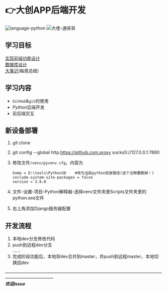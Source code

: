# :point_right:大创APP后端开发  

![language-python](https://img.shields.io/badge/language-python_3.8.0-brightgreen.svg?style=plastic)  ![大佬-通哥哥](https://img.shields.io/badge/大佬-通哥哥-brightgreen.svg?style=plastic)  
## 学习目标
[实现前端功能设计](/api_design.md)  
[数据库设计](/mysql_design.md)  
[大事记](/Memorabilia.md)(每周总结)

## 学习内容
+ `GitHub`&`git`的使用
+ *Python*后端开发
+ 前后端交互

## 新设备部署
1. git clone

2. git config --global http.https://github.com.proxy socks5://127.0.0.1:7890

3. 修改文件`/venv/pyvenv.cfg`，内容为
    ```
    home = D:\tools\Python38	#改为当前python安装路径(这个注释要删掉！)
    include-system-site-packages = false
    version = 3.8.0
    ```
4. 文件-设置-项目-Python解释器-选择venv文件夹里Scripts文件夹里的python.exe文件

5. 右上角添加Django服务器配置



## 开发流程
1. 本地dev分支修改代码
2. push到远程dev分支  
……
3. 完成阶段功能后，本地将dev合并到master，并push到远程master，本地切换回dev

———————————————————————————————————————————————   
***欢迎issue***